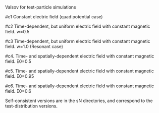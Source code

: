Valsov for test-particle simulations

#c1 Constant electric field (quad potential case)

#c2 Time-dependent, but uniform electric field with constant magnetic
field. w=0.5

#c3 Time-dependent, but uniform electric field with constant magnetic
field. w=1.0 (Resonant case)

#c4. Time- and spatially-dependent electric field with constant
 magnetic field. E0=0.5

#c5. Time- and spatially-dependent electric field with constant
 magnetic field. E0=0.95

#c6. Time- and spatially-dependent electric field with constant
 magnetic field. E0=0.6

Self-consistent versions are in the sN directories, and correspond to
the test-distribution versions.

